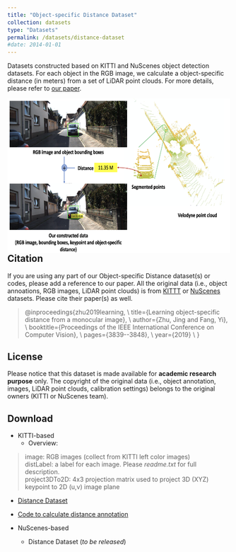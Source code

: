 ```yaml
---
title: "Object-specific Distance Dataset"
collection: datasets
type: "Datasets"
permalink: /datasets/distance-dataset
#date: 2014-01-01
---
```


Datasets constructed based on KITTI and NuScenes object detection datasets. For each object in the RGB image, we calculate a object-specific distance (in meters) from a set of LiDAR point clouds. For more details, please refer to [our paper](https://openaccess.thecvf.com/content_ICCV_2019/papers/Zhu_Learning_Object-Specific_Distance_From_a_Monocular_Image_ICCV_2019_paper.pdf). 

<img src="/images/DistanceDataset.png" alt="drawing" align="left" width="800" height="350"/>  <br>




Citation
--------
If you are using any part of our Object-specific Distance dataset(s) or codes, please add a reference to our paper. All the original data (i.e., object annoations, RGB images, LiDAR point clouds) is from [KITTT](http://www.cvlibs.net/datasets/kitti/eval_object.php?obj_benchmark=3d) or [NuScenes](https://www.nuscenes.org) datasets. Please cite their paper(s) as well. 


> @inproceedings{zhu2019learning, \\
>   title={Learning object-specific distance from a monocular image}, \\
>   author={Zhu, Jing and Fang, Yi}, \\
>   booktitle={Proceedings of the IEEE International Conference on Computer Vision}, \\
>   pages={3839--3848}, \\
>   year={2019} \\
> }



License
--------
Please notice that this dataset is made available for **academic research purpose** only. The copyright of the original data (i.e., object annotation, images, LiDAR point clouds, calibration settings) belongs to the original owners (KITTI or NuScenes team). 



Download
--------
* KITTI-based
  * Overview: 
 >image: RGB images (collect from KITTI left color images) <br>
 >distLabel: a label for each image. Please *readme.txt* for full description. <br>
 >project3DTo2D: 4x3 projection matrix used to project 3D (XYZ) keypoint to 2D (u,v) image plane <br>
  
  * [Distance Dataset](https://drive.google.com/file/d/11NRWN5MtHOjYBKIko_qxPFlHQs9XCu_8/view?usp=sharing)
  * [Code to calculate distance annotation](https://drive.google.com/file/d/1LmWUKzALaPKCVCD4R2IMhaT2edmo_2th/view?usp=sharing)

* NuScenes-based 
  * Distance Dataset (*to be released*)







